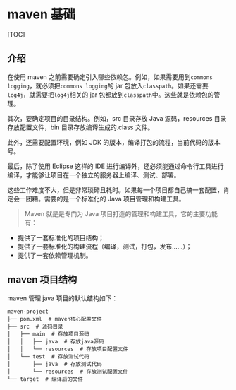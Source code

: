 # maven 基础

[TOC]

## 介绍

在使用 maven 之前需要确定引入哪些依赖包。例如，如果需要用到`commons logging`，就必须把`commons logging`的 jar 包放入`classpath`。如果还需要`log4j`，就需要把`log4j`相关的 jar 包都放到`classpath`中。这些就是依赖包的管理。

其次，要确定项目的目录结构。例如，src 目录存放 Java 源码，resources 目录存放配置文件，bin 目录存放编译生成的.class 文件。

此外，还需要配置环境，例如 JDK 的版本，编译打包的流程，当前代码的版本号。

最后，除了使用 Eclipse 这样的 IDE 进行编译外，还必须能通过命令行工具进行编译，才能够让项目在一个独立的服务器上编译、测试、部署。

这些工作难度不大，但是非常琐碎且耗时。如果每一个项目都自己搞一套配置，肯定会一团糟。需要的是一个标准化的 Java 项目管理和构建工具。

> Maven 就是是专门为 Java 项目打造的管理和构建工具，它的主要功能有：

- 提供了一套标准化的项目结构；
- 提供了一套标准化的构建流程（编译，测试，打包，发布……）；
- 提供了一套依赖管理机制。

## maven 项目结构

maven 管理 java 项目的默认结构如下：

```text
maven-project
├── pom.xml  # maven核心配置文件
├── src  # 源码目录
│   ├── main  # 存放项目源码
│   │   ├── java  # 存放java源码
│   │   └── resources  # 存放项目配置文件
│   └── test  # 存放测试代码
│       ├── java  # 存放测试代码
│       └── resources  # 存放测试配置文件
└── target  # 编译后的文件
```
